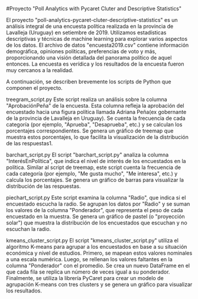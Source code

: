 #Proyecto "Poll Analytics with Pycaret Cluter and Descriptive Statistics"

El proyecto "poll-analytics-pycaret-cluter-descriptive-statistics" es un análisis integral de una encuesta política realizada en la provincia de Lavalleja (Uruguay) en setiembre de 2019. Utilizamos estadísticas descriptivas y técnicas de machine learning para explorar varios aspectos de los datos. El archivo de datos "encuesta2019.csv" contiene información demográfica, opiniones políticas, preferencias de voto y más, proporcionando una visión detallada del panorama político de aquel entonces.
La encuesta es verídica y los resultados de la encuesta fueron muy cercanos a la realidad.

A continuación, se describen brevemente los scripts de Python que componen el proyecto.

treegram_script.py
Este script realiza un análisis sobre la columna "AprobaciónPeña" de la encuesta. Esta columna refleja la aprobación del encuestado hacia una figura política llamada Adriana Peña(ex gobernante de la provincia de Lavalleja en Uruguay). Se cuenta la frecuencia de cada categoría (por ejemplo, "Aprueba", "Desaprueba", etc.) y se calculan los porcentajes correspondientes. Se genera un gráfico de treemap que muestra estos porcentajes, lo que facilita la visualización de la distribución de las respuestas​1.

barchart_script.py
El script "barchart_script.py" analiza la columna "InterésEnPolítica", que indica el nivel de interés de los encuestados en la política. Similar al script de treemap, este script cuenta la frecuencia de cada categoría (por ejemplo, "Me gusta mucho", "Me interesa", etc.) y calcula los porcentajes. Se genera un gráfico de barras para visualizar la distribución de las respuestas​.

piechart_script.py
Este script examina la columna "Radio", que indica si el encuestado escucha la radio. Se agrupan los datos por "Radio" y se suman los valores de la columna "Ponderador", que representa el peso de cada encuestado en la muestra. Se genera un gráfico de pastel (o "proyección solar") que muestra la distribución de los encuestados que escuchan y no escuchan la radio​​.

kmeans_cluster_script.py
El script "kmeans_cluster_script.py" utiliza el algoritmo K-means para agrupar a los encuestados en base a su situación económica y nivel de estudios. Primero, se mapean estos valores nominales a una escala numérica. Luego, se rellenan los valores faltantes en la columna "Ponderador" con el promedio. Se crea un nuevo DataFrame en el que cada fila se replica un número de veces igual a su ponderador. Finalmente, se utiliza la librería PyCaret para crear un modelo de agrupación K-means con tres clusters y se genera un gráfico para visualizar los resultados​.